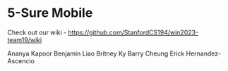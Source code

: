 # 5-Sure Mobile

Check out our wiki - https://github.com/StanfordCS194/win2023-team19/wiki

Ananya Kapoor
Benjamin Liao
Britney Ky
Barry Cheung
Erick Hernandez-Ascencio